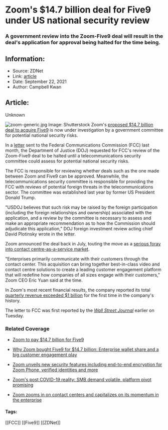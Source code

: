 # Zoom's $14.7 billion deal for Five9 under US national security review
### A government review into the Zoom-Five9 deal will result in the deal's application for approval being halted for the time being.

## Information:
+ Source: ZDNet
+ Link: [article](https://www.zdnet.com/article/zooms-14-7-billion-deal-for-five9-under-us-national-security-review/)
+ Date: September 22, 2021
+ Author: Campbell Kwan


## Article:
Unknown

![zoom-generic.jpg](https://www.zdnet.com/a/hub/i/r/2021/08/31/b83fb9d5-45ba-49a9-a1b5-212bc3612511/resize/1200xauto/8c8f906d6f8b4dbacd4a936e60a5b78c/zoom-generic.jpg)
 Image: Shutterstock
 Zoom's [proposed $14.7 billion deal to acquire Five9](https://www.zdnet.com/article/zoom-to-pay-14-7-billion-for-five9/) is now under investigation by a government committee for potential national security risks. 

In a [letter](https://licensing.fcc.gov/cgi-bin/ws.exe/prod/ib/forms/reports/related_filing.hts?f_key=-468940&f_number=ITCT/C2021073100112) sent to the Federal Communications Commission (FCC) last month, the Department of Justice (DOJ) requested for FCC's review of the Zoom-Five9 deal to be halted until a telecommunications security committee could assess for potential national security risks. 

The FCC is responsible for reviewing whether deals such as the one made between Zoom and Five9 can be approved. Meanwhile, the telecommunications security committee is responsible for providing the FCC with reviews of potential foreign threats in the telecommunications sector. The committee was established last year by former US President Donald Trump.

"USDOJ believes that such risk may be raised by the foreign participation (including the foreign relationships and ownership) associated with the application, and a review by the committee is necessary to assess and make an appropriate recommendation as to how the Commission should adjudicate this application," DOJ foreign investment review acting chief David Plotinsky wrote in the letter. 

Zoom announced the deal back in July, touting the move as a [serious foray into contact centre-as-a-service market](https://www.zdnet.com/article/why-zoom-bought-five9-for-14-7-billion-enterprise-wallet-share-and-a-big-customer-engagement-play/). 

"Enterprises primarily communicate with their customers through the contact center. This acquisition can bring together best-in-class video and contact centre solutions to create a leading customer engagement platform that will redefine how companies of all sizes engage with their customers," Zoom CEO Eric Yuan said at the time. 

In Zoom's most recent financial results, the company reported its total [quarterly revenue exceeded $1 billion](https://www.zdnet.com/article/zoom-crosses-1-billion-in-quarterly-sales-for-the-first-time/) for the first time in the company's history. 






The letter to FCC was first reported by the *[Wall Street Journal](https://www.wsj.com/articles/zooms-nearly-15-billion-deal-for-five9-under-u-s-government-review-over-china-ties-11632247337)* earlier on Tuesday. 

### Related Coverage

* [Zoom to pay $14.7 billion for Five9](/article/zoom-to-pay-14-7-billion-for-five9/)  

* [Why Zoom bought Five9 for $14.7 billion: Enterprise wallet share and a big customer engagement play](/article/why-zoom-bought-five9-for-14-7-billion-enterprise-wallet-share-and-a-big-customer-engagement-play/)
* [Zoom unveils new security features including end-to-end encryption for Zoom Phone, verified identities and more](/article/zoom-unveils-new-security-features-including-end-to-end-encryption-for-zoom-phone-verified-identities-and-more/)
* [Zoom's post COVID-19 reality: SMB demand volatile, platform pivot promising](/article/zooms-post-covid-19-reality-smb-demand-volatile-platform-pivot-promising/)  

* [Zoom zooms in on contact centers and capitalizes on its momentum in the enterprise](/article/zoom-zooms-in-on-contact-center-and-capitalizes-on-its-momentum-in-the-enterprise/)  






#### Tags:
[[FCC]] [[Five9]] [[ZDNet]]
